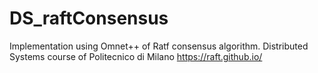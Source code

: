 # DS_raftConsensus
Implementation using Omnet++ of Ratf consensus algorithm. Distributed Systems course of Politecnico di Milano
https://raft.github.io/
